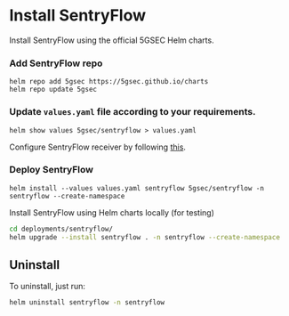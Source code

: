 # Install SentryFlow

Install SentryFlow using the official 5GSEC Helm charts.

### Add SentryFlow repo

```shell
helm repo add 5gsec https://5gsec.github.io/charts
helm repo update 5gsec
```

### Update `values.yaml` file according to your requirements.

```shell
helm show values 5gsec/sentryflow > values.yaml
```

Configure SentryFlow receiver by following [this](../../docs/receivers.md).

### Deploy SentryFlow

```shell
helm install --values values.yaml sentryflow 5gsec/sentryflow -n sentryflow --create-namespace 
```

Install SentryFlow using Helm charts locally (for testing)

```bash
cd deployments/sentryflow/
helm upgrade --install sentryflow . -n sentryflow --create-namespace
```

## Uninstall

To uninstall, just run:

```bash
helm uninstall sentryflow -n sentryflow
```
